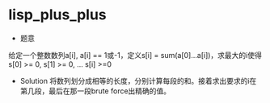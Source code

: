 # lisp_plus_plus

* 题意

给定一个整数数列a[i], a[i] == 1或-1，定义s[i] = sum(a[0]...a[i])，求最大的i使得s[0] >= 0, s[1] >= 0, ... s[i] >=0

* Solution
将数列划分成相等的长度，分别计算每段的和。接着求出要求的i在第几段，最后在那一段brute force出精确的值。